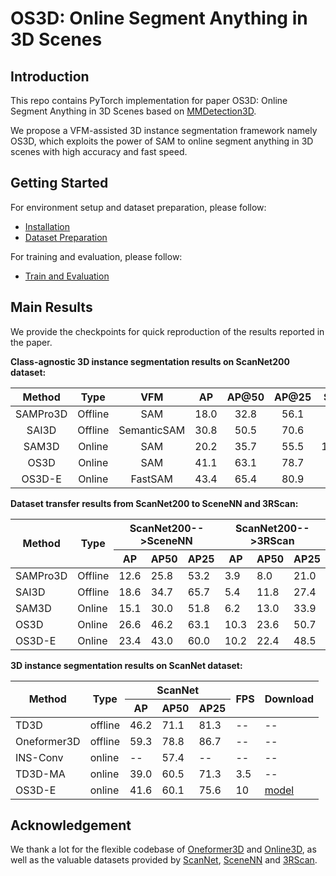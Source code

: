# OS3D:  **Online Segment Anything in 3D Scenes**

## Introduction

This repo contains PyTorch implementation for paper OS3D: Online Segment Anything in 3D Scenes based on [MMDetection3D](https://github.com/open-mmlab/mmdetection3d).

We propose a VFM-assisted 3D instance segmentation framework namely OS3D, which exploits the power of SAM to online segment anything in 3D scenes with high accuracy and fast speed.

## Getting Started
For environment setup and dataset preparation, please follow:
* [Installation](./docs/installation.md)
* [Dataset Preparation](./docs/dataset_preparation.md)

For training and evaluation, please follow:
* [Train and Evaluation](./docs/run.md)


## Main Results
We provide the checkpoints for quick reproduction of the results reported in the paper.

**Class-agnostic 3D instance segmentation results on ScanNet200 dataset:**

|  Method  |   Type  |     VFM     |  AP  | AP@50 | AP@25 | Speed(ms) | Downloads |
|:--------:|:-------:|:-----------:|:----:|:-----:|:-----:|:---------:|:---------:|
| SAMPro3D | Offline |     SAM     | 18.0 |  32.8 |  56.1 |     --    |     --    |
|   SAI3D  | Offline | SemanticSAM | 30.8 |  50.5 |  70.6 |     --    |     --    |
|   SAM3D  |  Online |     SAM     | 20.2 |  35.7 |  55.5 | 1369+1518 |     --    |
|   OS3D   |  Online |     SAM     | 41.1 |  63.1 |  78.7 |  1369+88  |   [model](https://cloud.tsinghua.edu.cn/f/09685fd64e2849d681a1/?dl=1)   |
|  OS3D-E  |  Online |   FastSAM   | 43.4 |  65.4 |  80.9 |   20+88   |   [model](https://cloud.tsinghua.edu.cn/f/7578d7e3d6764f6a93ee/?dl=1)   |

**Dataset transfer results from ScanNet200 to SceneNN and 3RScan:**
<table class="tg"><thead>
  <tr>
    <th class="tg-b2st" rowspan="2">Method</th>
    <th class="tg-b2st" rowspan="2">Type </th>
    <th class="tg-b2st" colspan="3">ScanNet200--&gt;SceneNN</th>
    <th class="tg-b2st" colspan="3">ScanNet200--&gt;3RScan</th>
    <th class="tg-b2st" rowspan="2">FPS</th>
  </tr>
  <tr>
    <th class="tg-wa1i">AP</th>
    <th class="tg-wa1i">AP50</th>
    <th class="tg-wa1i">AP25</th>
    <th class="tg-wa1i">AP</th>
    <th class="tg-wa1i">AP50</th>
    <th class="tg-wa1i">AP25</th>
  </tr></thead>
<tbody>
  <tr>
    <td class="tg-nrix">SAMPro3D</td>
    <td class="tg-nrix">Offline</td>
    <td class="tg-nrix">12.6</td>
    <td class="tg-nrix">25.8</td>
    <td class="tg-nrix">53.2</td>
    <td class="tg-nrix">3.9</td>
    <td class="tg-nrix">8.0</td>
    <td class="tg-nrix">21.0</td>
    <td class="tg-nrix">--</td>
  </tr>
  <tr>
    <td class="tg-nrix">SAI3D</td>
    <td class="tg-nrix">Offline</td>
    <td class="tg-nrix">18.6</td>
    <td class="tg-nrix">34.7</td>
    <td class="tg-nrix">65.7</td>
    <td class="tg-nrix">5.4</td>
    <td class="tg-nrix">11.8</td>
    <td class="tg-nrix">27.4</td>
    <td class="tg-nrix">--</td>
  </tr>
  <tr>
    <td class="tg-nrix">SAM3D</td>
    <td class="tg-nrix">Online</td>
    <td class="tg-nrix">15.1</td>
    <td class="tg-nrix">30.0</td>
    <td class="tg-nrix">51.8</td>
    <td class="tg-nrix">6.2</td>
    <td class="tg-nrix">13.0</td>
    <td class="tg-nrix">33.9</td>
    <td class="tg-nrix">--</td>
  </tr>
  <tr>
    <td class="tg-nrix">OS3D</td>
    <td class="tg-nrix">Online</td>
    <td class="tg-nrix">26.6</td>
    <td class="tg-nrix">46.2</td>
    <td class="tg-nrix">63.1</td>
    <td class="tg-nrix">10.3</td>
    <td class="tg-nrix">23.6</td>
    <td class="tg-nrix">50.7</td>
    <td class="tg-nrix">3.5</td>
  </tr>
  <tr>
    <td class="tg-nrix">OS3D-E</td>
    <td class="tg-nrix">Online</td>
    <td class="tg-nrix">23.4</td>
    <td class="tg-nrix">43.0</td>
    <td class="tg-nrix">60.0</td>
    <td class="tg-nrix">10.2</td>
    <td class="tg-nrix">22.4</td>
    <td class="tg-nrix">48.5</td>
    <td class="tg-nrix">10</td>
  </tr>
</tbody></table>

**3D instance segmentation results on ScanNet dataset:**
<table class="tg"><thead>
  <tr>
    <th class="tg-gabo" rowspan="2">Method</th>
    <th class="tg-gabo" rowspan="2">Type</th>
    <th class="tg-gabo" colspan="3">ScanNet</th>
    <th class="tg-gabo" rowspan="2">FPS</th>
    <th class="tg-gabo" rowspan="2">Download</th>
  </tr>
  <tr>
    <th class="tg-uzvj">AP</th>
    <th class="tg-uzvj">AP50</th>
    <th class="tg-uzvj">AP25</th>
  </tr></thead>
<tbody>
  <tr>
    <td class="tg-9wq8">TD3D</td>
    <td class="tg-9wq8">offline</td>
    <td class="tg-9wq8">46.2</td>
    <td class="tg-9wq8">71.1</td>
    <td class="tg-9wq8">81.3</td>
    <td class="tg-9wq8">--</td>
    <td class="tg-9wq8">--</td>
  </tr>
  <tr>
    <td class="tg-9wq8">Oneformer3D</td>
    <td class="tg-9wq8">offline</td>
    <td class="tg-9wq8">59.3</td>
    <td class="tg-9wq8">78.8</td>
    <td class="tg-9wq8">86.7</td>
    <td class="tg-9wq8">--</td>
    <td class="tg-9wq8">--</td>
  </tr>
  <tr>
    <td class="tg-9wq8">INS-Conv</td>
    <td class="tg-9wq8">online</td>
    <td class="tg-9wq8">--</td>
    <td class="tg-9wq8">57.4</td>
    <td class="tg-9wq8">--</td>
    <td class="tg-9wq8">--</td>
    <td class="tg-9wq8">--</td>
  </tr>
  <tr>
    <td class="tg-9wq8">TD3D-MA</td>
    <td class="tg-9wq8">online</td>
    <td class="tg-9wq8">39.0</td>
    <td class="tg-9wq8">60.5</td>
    <td class="tg-9wq8">71.3</td>
    <td class="tg-9wq8">3.5</td>
    <td class="tg-9wq8">--</td>
  </tr>
  <tr>
    <td class="tg-9wq8">OS3D-E</td>
    <td class="tg-9wq8">online</td>
    <td class="tg-9wq8">41.6</td>
    <td class="tg-9wq8">60.1</td>
    <td class="tg-9wq8">75.6</td>
    <td class="tg-9wq8">10</td>
    <td class="tg-9wq8"><a href='https://cloud.tsinghua.edu.cn/f/1eeff1152a5f4d4989da/?dl=1'>model</td>
  </tr>
</tbody></table>

## Acknowledgement
We thank a lot for the flexible codebase of [Oneformer3D](https://github.com/oneformer3d/oneformer3d) and [Online3D](https://github.com/xuxw98/Online3D), as well as the valuable datasets provided by [ScanNet](https://github.com/ScanNet/ScanNet), [SceneNN](https://github.com/hkust-vgd/scenenn) and [3RScan](https://github.com/WaldJohannaU/3RScan).